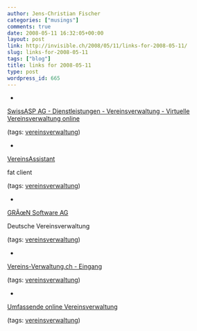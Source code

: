 ```yaml
---
author: Jens-Christian Fischer
categories: ["musings"]
comments: true
date: 2008-05-11 16:32:05+00:00
layout: post
link: http://invisible.ch/2008/05/11/links-for-2008-05-11/
slug: links-for-2008-05-11
tags: ["blog"]
title: links for 2008-05-11
type: post
wordpress_id: 665
---
```



	
  * 
		

[SwissASP AG - Dienstleistungen - Vereinsverwaltung - Virtuelle Vereinsverwaltung online](http://www.swissasp.ch/de/services/vvv/)


		

(tags: [vereinsverwaltung](http://del.icio.us/jaycee/vereinsverwaltung))


	

	
  * 
		

[VereinsAssistant](http://www.vereinsassistant.at/?gclid=CP3egJCQnpMCFRtHZwodM0THqw)


		

fat client


		

(tags: [vereinsverwaltung](http://del.icio.us/jaycee/vereinsverwaltung))


	

	
  * 
		

[GRÃœN Software AG](http://www.gruen.net/php/evewa2.php?d=1209382570&d=1204075330&d=1204075273&menu=020106&GSAG=0c0f21511638ace397197307c75e7922&d=28042008133610&GSAG=0c0f21511638ace397197307c75e7922&gclid=CK-S4pOQnpMCFQccZwod0GqeqA)


		

Deutsche Vereinsverwaltung


		

(tags: [vereinsverwaltung](http://del.icio.us/jaycee/vereinsverwaltung))


	

	
  * 
		

[Vereins-Verwaltung.ch - Eingang](http://www.vereins-verwaltung.ch/Extern/_Site/Eingang.asp)


		

(tags: [vereinsverwaltung](http://del.icio.us/jaycee/vereinsverwaltung))


	

	
  * 
		

[Umfassende online Vereinsverwaltung](http://www.blauepoint.ch/)


		

(tags: [vereinsverwaltung](http://del.icio.us/jaycee/vereinsverwaltung))


	




